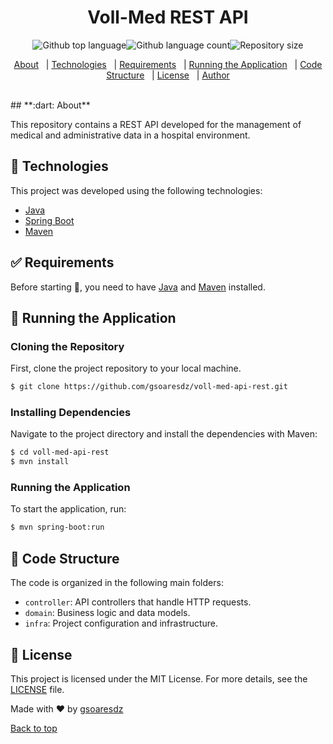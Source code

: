<h1 align="center">Voll-Med REST API</h1><p align="center"><img alt="Github top language" src="https://img.shields.io/github/languages/top/gsoaresdz/voll-med-api-rest?color=56BEB8"><img alt="Github language count" src="https://img.shields.io/github/languages/count/gsoaresdz/voll-med-api-rest?color=56BEB8"><img alt="Repository size" src="https://img.shields.io/github/repo-size/gsoaresdz/voll-med-api-rest?color=56BEB8"></p><p align="center"><a href="#dart-about">About</a>   |
<a href="#rocket-technologies">Technologies</a>   |
<a href="#white_check_mark-requirements">Requirements</a>   |
<a href="#checkered_flag-running-the-application">Running the Application</a>   |
<a href="#memo-code-structure">Code Structure</a>   |
<a href="#memo-license">License</a>   |
<a href="https://github.com/gsoaresdz" target="_blank">Author</a></p><br>## **:dart: About**

This repository contains a REST API developed for the management of medical and administrative data in a hospital environment.

## **:rocket: Technologies**

This project was developed using the following technologies:

- [Java](https://www.java.com/)
- [Spring Boot](https://spring.io/projects/spring-boot)
- [Maven](https://maven.apache.org/)

## **:white_check_mark: Requirements**

Before starting :checkered_flag:, you need to have [Java](https://www.oracle.com/java/technologies/downloads/#java17) and [Maven](https://maven.apache.org/download.cgi) installed.

## **:checkered_flag: Running the Application**

### Cloning the Repository

First, clone the project repository to your local machine.

```bash
$ git clone https://github.com/gsoaresdz/voll-med-api-rest.git

```

### Installing Dependencies

Navigate to the project directory and install the dependencies with Maven:

```bash
$ cd voll-med-api-rest
$ mvn install
```

### Running the Application

To start the application, run:

```bash
$ mvn spring-boot:run
```

## **:memo: Code Structure**

The code is organized in the following main folders:

- `controller`: API controllers that handle HTTP requests.
- `domain`: Business logic and data models.
- `infra`: Project configuration and infrastructure.

## **:memo: License**

This project is licensed under the MIT License. For more details, see the [LICENSE](LICENSE) file.

Made with :heart: by <a href="https://github.com/gsoaresdz" target="_blank">gsoaresdz</a>

<a href="#top">Back to top</a>
